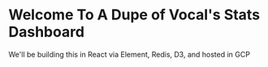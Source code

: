 # Welcome To A Dupe of Vocal's Stats Dashboard
We'll be building this in React via Element, Redis, D3, and hosted in GCP
